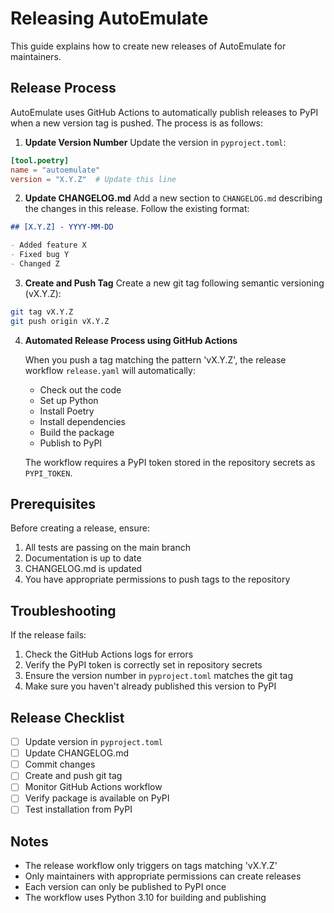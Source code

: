 # Releasing AutoEmulate

This guide explains how to create new releases of AutoEmulate for maintainers.

## Release Process

AutoEmulate uses GitHub Actions to automatically publish releases to PyPI when a new version tag is pushed. The process is as follows:

1. **Update Version Number**
Update the version in `pyproject.toml`:

```toml
[tool.poetry]
name = "autoemulate"
version = "X.Y.Z"  # Update this line
```

2. **Update CHANGELOG.md**
Add a new section to `CHANGELOG.md` describing the changes in this release. Follow the existing format:

```markdown
## [X.Y.Z] - YYYY-MM-DD

- Added feature X
- Fixed bug Y
- Changed Z
```

3. **Create and Push Tag**
Create a new git tag following semantic versioning (vX.Y.Z):

```bash
git tag vX.Y.Z
git push origin vX.Y.Z
```

4. **Automated Release Process using GitHub Actions**

   When you push a tag matching the pattern 'vX.Y.Z', the release workflow `release.yaml` will automatically:
   - Check out the code
   - Set up Python
   - Install Poetry
   - Install dependencies
   - Build the package
   - Publish to PyPI

   The workflow requires a PyPI token stored in the repository secrets as `PYPI_TOKEN`.

## Prerequisites

Before creating a release, ensure:

1. All tests are passing on the main branch
2. Documentation is up to date
3. CHANGELOG.md is updated
4. You have appropriate permissions to push tags to the repository

## Troubleshooting

If the release fails:

1. Check the GitHub Actions logs for errors
2. Verify the PyPI token is correctly set in repository secrets
3. Ensure the version number in `pyproject.toml` matches the git tag
4. Make sure you haven't already published this version to PyPI

## Release Checklist

- [ ] Update version in `pyproject.toml`
- [ ] Update CHANGELOG.md
- [ ] Commit changes
- [ ] Create and push git tag
- [ ] Monitor GitHub Actions workflow
- [ ] Verify package is available on PyPI
- [ ] Test installation from PyPI

## Notes

- The release workflow only triggers on tags matching 'vX.Y.Z'
- Only maintainers with appropriate permissions can create releases
- Each version can only be published to PyPI once
- The workflow uses Python 3.10 for building and publishing